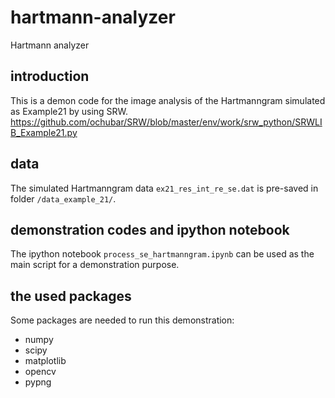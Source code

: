 # hartmann-analyzer
Hartmann analyzer

## introduction
This is a demon code for the image analysis of the Hartmanngram simulated as Example21 by using SRW.
https://github.com/ochubar/SRW/blob/master/env/work/srw_python/SRWLIB_Example21.py

## data
The simulated Hartmanngram data `ex21_res_int_re_se.dat` is pre-saved in folder `/data_example_21/`.

## demonstration codes and ipython notebook
The ipython notebook `process_se_hartmanngram.ipynb` can be used as the main script for a demonstration purpose.

## the used packages
Some packages are needed to run this demonstration:
- numpy
- scipy
- matplotlib
- opencv
- pypng

